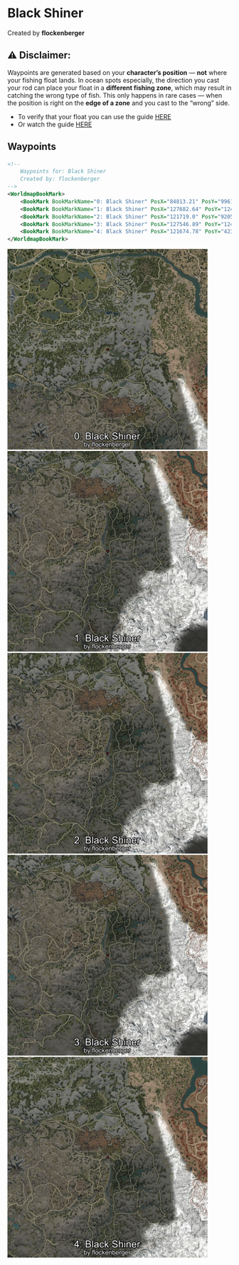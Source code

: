 # Black Shiner
Created by **flockenberger**

## ⚠️ Disclaimer:
Waypoints are generated based on your __**character’s position**__ — __not__ where your fishing float lands.
In ocean spots especially, the direction you cast your rod can place your float in a **different fishing zone**, which may result in catching the wrong type of fish.
This only happens in rare cases — when the position is right on the **edge of a zone** and you cast to the “wrong” side.

- To verify that your float you can use the guide [HERE](https://flockenberger.github.io/bdo-fish-position/)
- Or watch the guide [HERE](https://youtu.be/t-VXcRoNojk)

## Waypoints
```xml
<!--
    Waypoints for: Black Shiner
    Created by: flockenberger
-->
<WorldmapBookMark>
    <BookMark BookMarkName="0: Black Shiner" PosX="84813.21" PosY="9961.17" PosZ="-190249.3" />
    <BookMark BookMarkName="1: Black Shiner" PosX="127682.64" PosY="12475.67" PosZ="-377032.75" />
    <BookMark BookMarkName="2: Black Shiner" PosX="121719.0" PosY="9205.0" PosZ="-361485.0" />
    <BookMark BookMarkName="3: Black Shiner" PosX="127546.89" PosY="12475.678" PosZ="-377200.84" />
    <BookMark BookMarkName="4: Black Shiner" PosX="121674.78" PosY="4230.7285" PosZ="-305740.34" />
</WorldmapBookMark>
```

<img src="./Black Shiner_0_Preview.webp" width="450"/> <img src="./Black Shiner_1_Preview.webp" width="450"/> <img src="./Black Shiner_2_Preview.webp" width="450"/> <img src="./Black Shiner_3_Preview.webp" width="450"/> <img src="./Black Shiner_4_Preview.webp" width="450"/> 
